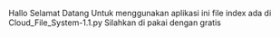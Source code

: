 Hallo Selamat Datang
Untuk menggunakan aplikasi ini 
file index ada di Cloud_File_System-1.1.py
Silahkan di pakai dengan gratis
